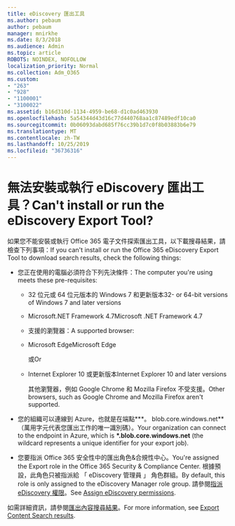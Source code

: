 ```yaml
---
title: eDiscovery 匯出工具
ms.author: pebaum
author: pebaum
manager: mnirkhe
ms.date: 8/3/2018
ms.audience: Admin
ms.topic: article
ROBOTS: NOINDEX, NOFOLLOW
localization_priority: Normal
ms.collection: Adm_O365
ms.custom:
- "263"
- "928"
- "1100001"
- "3100022"
ms.assetid: b16d310d-1134-4959-be68-d1c0ad463930
ms.openlocfilehash: 5a54344d43d16c77d440768aa1c87489edf10ca0
ms.sourcegitcommit: 0b06093dabd685f76cc39b1d7c0f8b03883b6e79
ms.translationtype: MT
ms.contentlocale: zh-TW
ms.lasthandoff: 10/25/2019
ms.locfileid: "36736316"
---
```

# <a name="cant-install-or-run-the-ediscovery-export-tool"></a><span data-ttu-id="d4773-102">無法安裝或執行 eDiscovery 匯出工具？</span><span class="sxs-lookup"><span data-stu-id="d4773-102">Can't install or run the eDiscovery Export Tool?</span></span>

<span data-ttu-id="d4773-103">如果您不能安裝或執行 Office 365 電子文件探索匯出工具，以下載搜尋結果，請檢查下列事項：</span><span class="sxs-lookup"><span data-stu-id="d4773-103">If you can't install or run the Office 365 eDiscovery Export Tool to download search results, check the following things:</span></span>
  
- <span data-ttu-id="d4773-104">您正在使用的電腦必須符合下列先決條件：</span><span class="sxs-lookup"><span data-stu-id="d4773-104">The computer you're using meets these pre-requisites:</span></span>

  - <span data-ttu-id="d4773-105">32 位元或 64 位元版本的 Windows 7 和更新版本</span><span class="sxs-lookup"><span data-stu-id="d4773-105">32- or 64-bit versions of Windows 7 and later versions</span></span>

  - <span data-ttu-id="d4773-106">Microsoft.NET Framework 4.7</span><span class="sxs-lookup"><span data-stu-id="d4773-106">Microsoft .NET Framework 4.7</span></span>

  - <span data-ttu-id="d4773-107">支援的瀏覽器：</span><span class="sxs-lookup"><span data-stu-id="d4773-107">A supported browser:</span></span>

  - <span data-ttu-id="d4773-108">Microsoft Edge</span><span class="sxs-lookup"><span data-stu-id="d4773-108">Microsoft Edge</span></span>

    <span data-ttu-id="d4773-109">或</span><span class="sxs-lookup"><span data-stu-id="d4773-109">Or</span></span>

  - <span data-ttu-id="d4773-110">Internet Explorer 10 或更新版本</span><span class="sxs-lookup"><span data-stu-id="d4773-110">Internet Explorer 10 and later versions</span></span>

    <span data-ttu-id="d4773-111">其他瀏覽器，例如 Google Chrome 和 Mozilla Firefox 不受支援。</span><span class="sxs-lookup"><span data-stu-id="d4773-111">Other browsers, such as Google Chrome and Mozilla Firefox aren't supported.</span></span>

- <span data-ttu-id="d4773-112">您的組織可以連線到 Azure，也就是在端點**\*。 blob.core.windows.net** （萬用字元代表您匯出工作的唯一識別碼）。</span><span class="sxs-lookup"><span data-stu-id="d4773-112">Your organization can connect to the endpoint in Azure, which is **\*.blob.core.windows.net** (the wildcard represents a unique identifier for your export job).</span></span>

- <span data-ttu-id="d4773-113">您要指派 Office 365 安全性中的匯出角色&amp;合規性中心。</span><span class="sxs-lookup"><span data-stu-id="d4773-113">You're assigned the Export role in the Office 365 Security &amp; Compliance Center.</span></span> <span data-ttu-id="d4773-114">根據預設，此角色只被指派給 「 eDiscovery 管理員 」 角色群組。</span><span class="sxs-lookup"><span data-stu-id="d4773-114">By default, this role is only assigned to the eDiscovery Manager role group.</span></span> <span data-ttu-id="d4773-115">請參閱[指派 eDiscovery 權限](https://docs.microsoft.com/office365/securitycompliance/assign-ediscovery-permissions)。</span><span class="sxs-lookup"><span data-stu-id="d4773-115">See [Assign eDiscovery permissions](https://docs.microsoft.com/office365/securitycompliance/assign-ediscovery-permissions).</span></span>

<span data-ttu-id="d4773-116">如需詳細資訊，請參閱[匯出內容搜尋結果](https://docs.microsoft.com/office365/securitycompliance/export-search-results)。</span><span class="sxs-lookup"><span data-stu-id="d4773-116">For more information, see [Export Content Search results](https://docs.microsoft.com/office365/securitycompliance/export-search-results).</span></span>
  